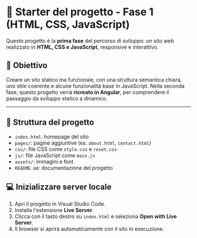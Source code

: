 # 📁 Starter del progetto - Fase 1 (HTML, CSS, JavaScript)

Questo progetto è la **prima fase** del percorso di sviluppo: un sito web realizzato in **HTML, CSS e JavaScript**, responsive e interattivo.

## 🎯 Obiettivo

Creare un sito statico ma funzionale, con una struttura semantica chiara, uno stile coerente e alcune funzionalità base in JavaScript. Nella seconda fase, questo progetto verrà **ricreato in Angular**, per comprendere il passaggio da sviluppo statico a dinamico.

---

## 📂 Struttura del progetto

- `index.html`: homepage del sito
- `pages/`: pagine aggiuntive (es. `about.html`, `contact.html`)
- `css/`: file CSS come `style.css` e `reset.css`
- `js/`: file JavaScript come `main.js`
- `assets/`: immagini e font
- `README.md`: documentazione del progetto

## :computer: Inizializzare server locale

1. Apri il progetto in Visual Studio Code.
2. Installa l'estensione **Live Server**.
3. Clicca con il tasto destro su `index.html` e seleziona **Open with Live Server**.
4. Il browser si aprirà automaticamente con il sito in esecuzione.

